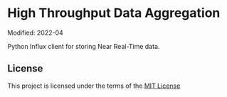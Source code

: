 # High Throughput Data Aggregation

Modified: 2022-04

Python Influx client for storing Near Real-Time data.

## License
This project is licensed under the terms of the [MIT License](LICENSE)